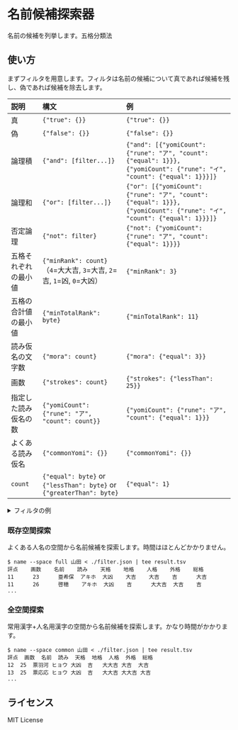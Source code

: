 名前候補探索器
==============

名前の候補を列挙します。五格分類法

使い方
-----

まずフィルタを用意します。フィルタは名前の候補について真であれば候補を残し、偽であれば候補を除去します。

| 説明         | 構文                                                                   | 例                                                                                                                     |
|:-----------|:---------------------------------------------------------------------|:----------------------------------------------------------------------------------------------------------------------|
| 真          | `{"true": {}}`                                                       | `{"true": {}}`                                                                                                        |
| 偽          | `{"false": {}}`                                                      | `{"false": {}}`                                                                                                       |
| 論理積        | `{"and": [filter...]}`                                               | `{"and": [{"yomiCount": {"rune": "ア", "count": {"equal": 1}}}, {"yomiCount": {"rune": "イ", "count": {"equal": 1}}}]}` |
| 論理和        | `{"or": [filter...]}`                                                | `{"or": [{"yomiCount": {"rune": "ア", "count": {"equal": 1}}}, {"yomiCount": {"rune": "イ", "count": {"equal": 1}}}]}`  |
| 否定論理       | `{"not": filter}`                                                    | `{"not": {"yomiCount": {"rune": "ア", "count": {"equal": 1}}}}`                                                        |
| 五格それぞれの最小値 | `{"minRank": count}`（`4`=大大吉, `3`=大吉, `2`=吉, `1`=凶, `0`=大凶）          | `{"minRank": 3}`                                                                                                      |
| 五格の合計値の最小値 | `{"minTotalRank": byte}`                                             | `{"minTotalRank": 11}`                                                                                                |
| 読み仮名の文字数   | `{"mora": count}`                                                    | `{"mora": {"equal": 3}}`                                                                                              |
| 画数         | `{"strokes": count}`                                                 | `{"strokes": {"lessThan": 25}}`                                                                                       |
| 指定した読み仮名の数 | `{"yomiCount": {"rune": "ア", "count": count}}`                       | `{"yomiCount": {"rune": "ア", "count": {"equal": 1}}}`                                                                 |
| よくある読み仮名   | `{"commonYomi": {}}`                                                 | `{"commonYomi": {}}`                                                                                                  |
| `count`    | `{"equal": byte}` or `{"lessThan": byte}` or `{"greaterThan": byte}` | `{"equal": 1}`                                                                                                        |

<details>
<summary>フィルタの例</summary>

```json
{
  "and": [
    {
      "mora": {
        "equal": 3
      }
    },
    {
      "minRank": 2
    },
    {
      "minTotalRank": 11
    },
    {
      "commonYomi": {}
    },
    {
      "or": [
        {
          "and": [
            {
              "yomiCount": {
                "rune": "ユ",
                "count": {
                  "equal": 1
                }
              }
            },
            {
              "yomiCount": {
                "rune": "ウ",
                "count": {
                  "equal": 0
                }
              }
            },
            {
              "yomiCount": {
                "rune": "サ",
                "count": {
                  "lessThan": 2
                }
              }
            },
            {
              "yomiCount": {
                "rune": "キ",
                "count": {
                  "equal": 0
                }
              }
            }
          ]
        },
        {
          "and": [
            {
              "yomiCount": {
                "rune": "ユ",
                "count": {
                  "equal": 0
                }
              }
            },
            {
              "yomiCount": {
                "rune": "ウ",
                "count": {
                  "equal": 1
                }
              }
            },
            {
              "yomiCount": {
                "rune": "サ",
                "count": {
                  "lessThan": 2
                }
              }
            },
            {
              "yomiCount": {
                "rune": "キ",
                "count": {
                  "equal": 0
                }
              }
            }
          ]
        },
        {
          "and": [
            {
              "yomiCount": {
                "rune": "ユ",
                "count": {
                  "equal": 0
                }
              }
            },
            {
              "yomiCount": {
                "rune": "ウ",
                "count": {
                  "equal": 0
                }
              }
            },
            {
              "yomiCount": {
                "rune": "サ",
                "count": {
                  "equal": 0
                }
              }
            },
            {
              "yomiCount": {
                "rune": "キ",
                "count": {
                  "equal": 1
                }
              }
            }
          ]
        }
      ]
    }
  ]
}
```
</details>

### 既存空間探索

よくある人名の空間から名前候補を探索します。時間はほとんどかかりません。

```console
$ name --space full 山田 < ./filter.json | tee result.tsv
評点    画数    名前    読み    天格    地格    人格    外格    総格
11      23      亜希保  アキホ  大凶    大吉    大吉    吉      大吉
11      26      啓穂    アキホ  大凶    吉      大大吉  大吉    吉
...
```

### 全空間探索

常用漢字+人名用漢字の空間から名前候補を探索します。かなり時間がかかります。

```console
$ name --space common 山田 < ./filter.json | tee result.tsv
評点	画数	名前	読み	天格	地格	人格	外格	総格
12	25	票羽河	ヒョウ	大凶	吉	大大吉	大吉	大吉
13	25	票応応	ヒョウ	大凶	吉	大大吉	大大吉	大吉
...
```

ライセンス
---------
MIT License